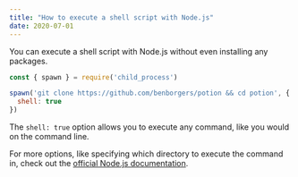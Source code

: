```yaml
---
title: "How to execute a shell script with Node.js"
date: 2020-07-01
---
```

You can execute a shell script with Node.js without even installing any packages.

```jsx
const { spawn } = require('child_process')

spawn('git clone https://github.com/benborgers/potion && cd potion', {
  shell: true
})
```

The `shell: true` option allows you to execute any command, like you would on the command line.

For more options, like specifying which directory to execute the command in, check out the [official Node.js documentation](https://nodejs.org/api/child_process.html#child_process_child_process_spawn_command_args_options).

